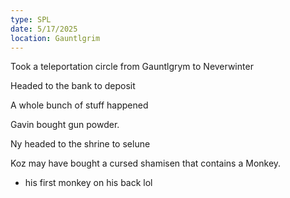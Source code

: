 ```yaml
---
type: SPL
date: 5/17/2025
location: Gauntlgrim
---
```


Took  a teleportation circle from Gauntlgrym to Neverwinter

Headed to the bank to deposit 

A whole bunch of stuff happened

Gavin bought gun powder. 

Ny headed to the shrine to selune

Koz may have bought a cursed shamisen that contains a Monkey. 
- his first monkey on his back lol


